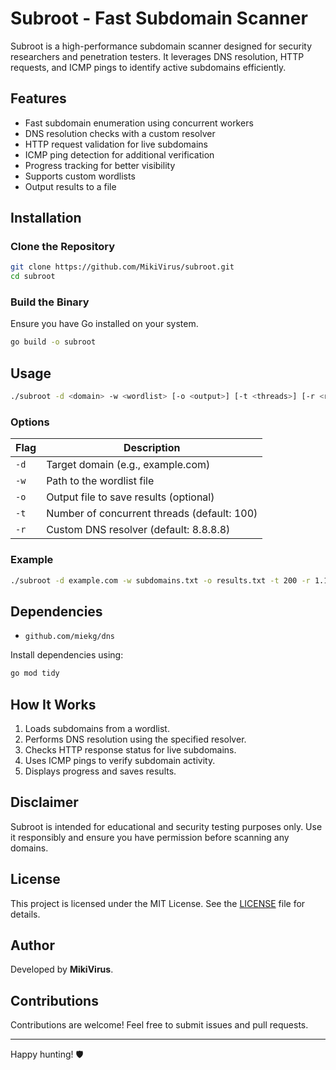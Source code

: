 # Subroot - Fast Subdomain Scanner

Subroot is a high-performance subdomain scanner designed for security researchers and penetration testers. It leverages DNS resolution, HTTP requests, and ICMP pings to identify active subdomains efficiently.

## Features
- Fast subdomain enumeration using concurrent workers
- DNS resolution checks with a custom resolver
- HTTP request validation for live subdomains
- ICMP ping detection for additional verification
- Progress tracking for better visibility
- Supports custom wordlists
- Output results to a file

## Installation
### Clone the Repository
```sh
git clone https://github.com/MikiVirus/subroot.git
cd subroot
```

### Build the Binary
Ensure you have Go installed on your system.
```sh
go build -o subroot
```

## Usage
```sh
./subroot -d <domain> -w <wordlist> [-o <output>] [-t <threads>] [-r <resolver>]
```

### Options
| Flag        | Description                                      |
|------------|--------------------------------------------------|
| `-d`       | Target domain (e.g., example.com)               |
| `-w`       | Path to the wordlist file                        |
| `-o`       | Output file to save results (optional)           |
| `-t`       | Number of concurrent threads (default: 100)     |
| `-r`       | Custom DNS resolver (default: 8.8.8.8)          |

### Example
```sh
./subroot -d example.com -w subdomains.txt -o results.txt -t 200 -r 1.1.1.1
```

## Dependencies
- `github.com/miekg/dns`

Install dependencies using:
```sh
go mod tidy
```

## How It Works
1. Loads subdomains from a wordlist.
2. Performs DNS resolution using the specified resolver.
3. Checks HTTP response status for live subdomains.
4. Uses ICMP pings to verify subdomain activity.
5. Displays progress and saves results.

## Disclaimer
Subroot is intended for educational and security testing purposes only. Use it responsibly and ensure you have permission before scanning any domains.

## License
This project is licensed under the MIT License. See the [LICENSE](LICENSE) file for details.

## Author
Developed by **MikiVirus**.

## Contributions
Contributions are welcome! Feel free to submit issues and pull requests.

---
Happy hunting! 🛡️